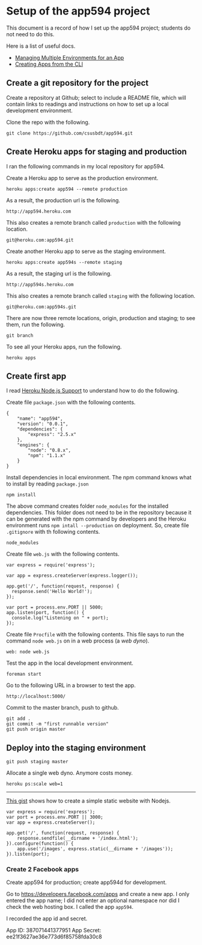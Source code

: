 # Setup of the app594 project

This document is a record of how I set up the app594 project; students do not need to do this.

Here is a list of useful docs.

- [Managing Multiple Environments for an App](https://devcenter.heroku.com/articles/multiple-environments)
- [Creating Apps from the CLI](https://devcenter.heroku.com/articles/creating-apps)

## Create a git repository for the project

Create a repository at Github; select to include a README file, which will contain links to readings and instructions on how to set up a local development environment.

Clone the repo with the following.

    git clone https://github.com/csusbdt/app594.git

## Create Heroku apps for staging and production

I ran the following commands in my local repository for app594.

Create a Heroku app to serve as the production environment.

    heroku apps:create app594 --remote production

As a result, the production url is the following.

    http://app594.heroku.com

This also creates a remote branch called `production` with the following location.

    git@heroku.com:app594.git

Create another Heroku app to serve as the staging environment.

    heroku apps:create app594s --remote staging

As a result, the staging url is the following.

    http://app594s.heroku.com

This also creates a remote branch called `staging` with the following location.

    git@heroku.com:app594s.git

There are now three remote locations, origin, production and staging; to see them, run the following.

    git branch

To see all your Heroku apps, run the following.

    heroku apps

## Create first app

I read [Heroku Node.js Support](https://devcenter.heroku.com/articles/nodejs-support) to understand how to do the following.

Create file `package.json` with the following contents.

````
{
	"name": "app594",
	"version": "0.0.1",
	"dependencies": {
		"express": "2.5.x"
	},
	"engines": {
		"node": "0.8.x",
		"npm": "1.1.x"
	}
}
````

Install dependencies in local environment.  The npm command knows what to install by reading `package.json`

    npm install

The above command creates folder `node_modules` for the installed dependencies.  This folder does not need to be in the repository because it can be generated with the npm command by developers and the Heroku environment runs `npm intall --production` on deployment.  So, create file `.gitignore` with th following contents.

    node_modules

Create file `web.js` with the following contents.

````
var express = require('express');

var app = express.createServer(express.logger());

app.get('/', function(request, response) {
  response.send('Hello World!');
});

var port = process.env.PORT || 5000;
app.listen(port, function() {
  console.log("Listening on " + port);
});
````

Create file `Procfile` with the following contents.  This file says to run the command `node web.js` on in a web process (a _web dyno_).

    web: node web.js

Test the app in the local development environment.

    foreman start

Go to the following URL in a browser to test the app.

    http://localhost:5000/

Commit to the master branch, push to github.

    git add .
    git commit -m "first runnable version"
    git push origin master

## Deploy into the staging environment

    git push staging master

Allocate a single web dyno. Anymore costs money.

    heroku ps:scale web=1



---



[This gist](https://gist.github.com/1709617) shows how to create a simple static website with Nodejs.

````
var express = require('express');
var port = process.env.PORT || 3000;
var app = express.createServer();
 
app.get('/', function(request, response) {
    response.sendfile(__dirname + '/index.html');
}).configure(function() {
    app.use('/images', express.static(__dirname + '/images'));
}).listen(port);
````





### Create 2 Facebook apps

Create app594 for production; create app594d for development.

Go to https://developers.facebook.com/apps and create a new app.  I  only entered the app name; I did not enter an optional namespace nor did I check the web hosting box.  I called the app `app594`.

I recorded the app id and secret.

App ID:	387071441377951
App Secret:	ee21f3627ae36e773d6f85758fda30c8



